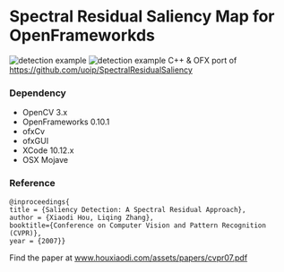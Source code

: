 # Spectral Residual Saliency Map for OpenFrameworkds
![detection example]( https://raw.githubusercontent.com/bemoregt/ofxSpectralSaliency-/master/ScrShot%2016.png "saliency map")
![detection example]( https://raw.githubusercontent.com/bemoregt/ofxSpectralSaliency-/master/ScrShot%208.png "saliency map2")
C++ & OFX port of https://github.com/uoip/SpectralResidualSaliency

### Dependency
- OpenCV 3.x
- OpenFrameworks 0.10.1
- ofxCv
- ofxGUI
- XCode 10.12.x
- OSX Mojave

### Reference
```
@inproceedings{
title = {Saliency Detection: A Spectral Residual Approach},
author = {Xiaodi Hou, Liqing Zhang},
booktitle={Conference on Computer Vision and Pattern Recognition (CVPR)},
year = {2007}}
```
Find the paper at www.houxiaodi.com/assets/papers/cvpr07.pdf
